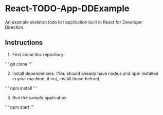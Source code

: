 # React-TODO-App-DDExample
An example skeleton todo list application built in React for Developer Direction. 

## Instructions
1) First clone this repository. 

'''
git clone
'''

2) Install dependencies. (You should already have nodejs and npm installed in your machine, if not, install those before).

'''
npm install
'''

3) Run the sample application

'''
npm start
'''
